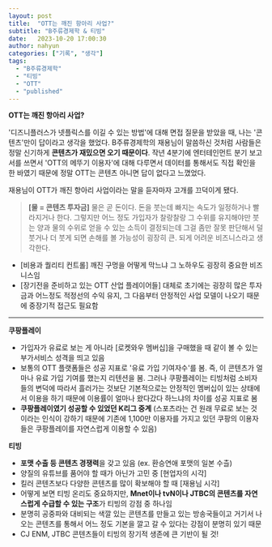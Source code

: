 ```yaml
---
layout: post
title:  "OTT는 깨진 항아리 사업?"
subtitle: "B주류경제학 & 티빙"
date:   2023-10-20 17:00:30
author: nahyun
categories: ["기록", "생각"]
tags:
  - "B주류경제학"
  - "티빙"
  - "OTT"
  - "published"
---
```


**OTT는 깨진 항아리 사업?**

'디즈니플러스가 넷플릭스를 이길 수 있는 방법'에 대해 면접 질문을 받았을 때, 나는 '콘텐츠'만이 답이라고 생각을 했었다. B주류경제학의 재용님이 말씀하신 것처럼 사람들은 정말 신기하게 **콘텐츠가 재밌으면 오기 때문이다**. 작년 4분기에 엔터테인먼트 분기 보고서를 쓰면서 'OTT의 메뚜기 이용자'에 대해 다루면서 데이터를 통해서도 직접 확인을 한 바였기 때문에 정말 OTT는 콘텐츠 아니면 답이 없다고 느꼈었다.


재용님이 OTT가 깨진 항아리 사업이라는 말을 듣자마자 고개를 끄덕이게 됐다. 
> **[물 = 콘텐츠 투자금]**
> 물은 곧 돈이다. 돈을 붓는데 빠지는 속도가 일정하거나 빨라지거나 한다. 그렇지만 어느 정도 가입자가 찰랑찰랑 그 수위를 유지해야만 붓는 양과 물의 수위로 얻을 수 있는 소득이 결정되는데 그걸 좀만 잘못 판단해서 덜 붓거나 더 붓게 되면 손해를 볼 가능성이 굉장히 큰. 되게 어려운 비즈니스라고 생각한다.

- [비용과 퀄리티 컨트롤] 깨진 구멍을 어떻게 막느냐 그 노하우도 굉장히 중요한 비즈니스임
- [장기전을 준비하고 있는 OTT 산업 플레이어들] 대체로 초기에는 굉장히 많은 투자금과 어느정도 적정선의 수익 유지, 그 다음부터 안정적인 사업 모델이 나오기 때문에 중장기적 접근도 필요함


---


**쿠팡플레이**

- 가입자가 유료로 보는 게 아니라 [로켓와우 멤버십]을 구매했을 때 같이 볼 수 있는 부가서비스 성격을 띄고 있음
- 보통의 OTT 플랫폼들은 성공 지표로 '유료 가입 기여자수'를 봄. 즉, 이 콘텐츠가 얼마나 유료 가입 기여를 했는지 리텐션을 봄. 그러나 쿠팡플레이는 티빙처럼 소비자들의 변덕에 따라서 흘러가는 것보단 기본적으로는 안정적인 멤버십이 있는 상태에서 이용을 하기 때문에 이용률이 얼마나 왔다갔다 하느냐의 차이를 성공 지표로 봄
- **쿠팡플레이였기 성공할 수 있었던 K리그 중계** (스포츠라는 건 원래 무료로 보는 것이라는 인식이 강하기 때문에 기존에 1,100만 이용자를 가지고 있던 쿠팡의 이용자들은 쿠팡플레이를 자연스럽게 이용할 수 있음)



**티빙**

- **포맷 수출 등 콘텐츠 경쟁력**을 갖고 있음 (ex. 환승연애 포맷의 일본 수츨)
- 양질의 유튜브를 품어야 할 때가 아닌가 고민 중 [현업자의 시각] 
- 킬러 콘텐츠보다 다양한 콘텐츠를 많이 확보해야 할 때 [재용님 시각]
- 어떻게 보면 티빙 온리도 중요하지만, **Mnet이나 tvN이나 JTBC의 콘텐츠를 자연스럽게 수급할 수 있는 구조**가 티빙의 강점 중 하나임
- 분명히 공중파와 대비되는 색깔 있는 콘텐츠를 만들고 있는 방송국들이고 거기서 나오는 콘텐츠를 통해서 어느 정도 기본을 깔고 갈 수 있다는 강점이 분명히 있기 때문
- CJ ENM, JTBC 콘텐츠들이 티빙의 장기적 생존에 큰 기반이 될 것!
